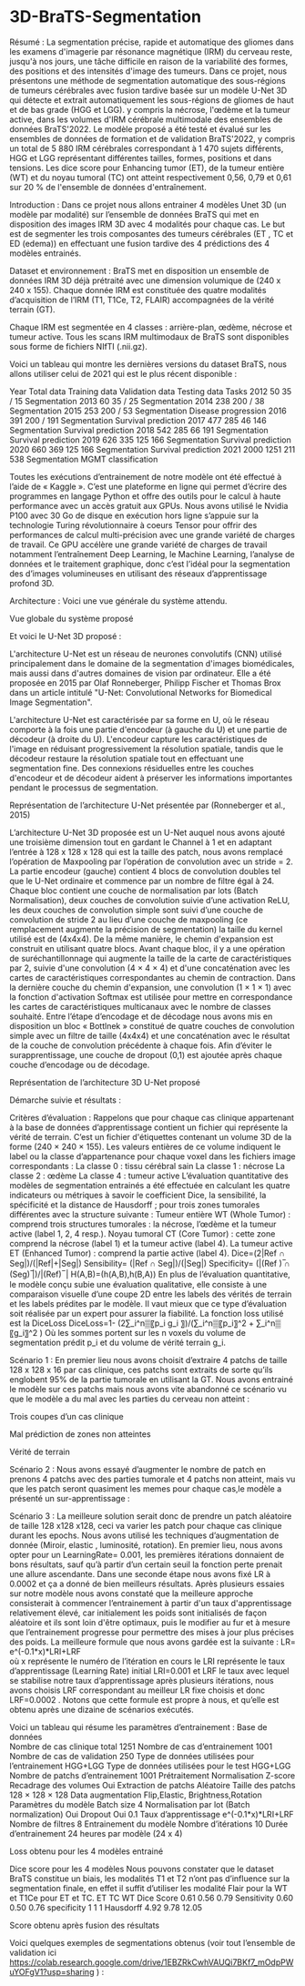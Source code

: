 # 3D-BraTS-Segmentation

Résumé :
La segmentation précise, rapide et automatique des gliomes dans les examens d'imagerie par résonance magnétique (IRM) du cerveau reste, jusqu'à nos jours, une tâche difficile en raison de la variabilité des formes, des positions et des intensités d'image des tumeurs. Dans ce projet, nous présentons une méthode de segmentation automatique des sous-régions de tumeurs cérébrales avec fusion tardive basée sur un modèle U-Net 3D qui détecte et extrait automatiquement les sous-régions de gliomes de haut et de bas grade (HGG et LGG).  y compris la nécrose, l'œdème et la tumeur active, dans les volumes d'IRM cérébrale multimodale des ensembles de données BraTS'2022. Le modèle proposé a été testé et évalué sur les ensembles de données de formation et de validation BraTS'2022, y compris un total de 5 880 IRM cérébrales correspondant à 1 470 sujets différents, HGG et LGG représentant différentes tailles, formes, positions et dans tensions. Les dice score pour Enhancing tumor (ET), de la tumeur entière (WT) et du noyau tumoral (TC) ont atteint respectivement 0,56, 0,79 et 0,61 sur 20 % de l'ensemble de données d'entraînement. 

Introduction :
Dans ce projet nous allons entrainer 4 modèles Unet 3D (un modèle par modalité) sur l’ensemble de données BraTS qui met en disposition des images IRM 3D avec 4 modalités pour chaque cas. Le but est de segmenter les trois composantes des tumeurs cérébrales (ET , TC et ED (edema)) en effectuant une fusion tardive des 4 prédictions des 4 modèles entrainés.

Dataset et environnement :
BraTS met en disposition un ensemble de données IRM 3D déjà prétraité avec une dimension volumique de (240 x 240 x 155). Chaque donnée IRM est constituée des quatre modalités d’acquisition de l’IRM (T1, T1Ce, T2, FLAIR) accompagnées de la vérité terrain (GT).
 
Chaque IRM est segmentée en 4 classes : arrière-plan, œdème, nécrose et tumeur active. Tous les scans IRM multimodaux de BraTS sont disponibles sous forme de fichiers NIfTI (.nii.gz).

Voici un tableau qui montre les dernières versions du dataset BraTS, nous allons utiliser celui de 2021 qui est le plus récent disponible :

Year	Total data	Training data	Validation data	Testing data	Tasks
2012	50	35	/	15	Segmentation
2013	60	35	/	25	Segmentation
2014	238	200	/	38	Segmentation
2015	253	200	/	53	Segmentation
Disease progression
2016	391	200	/	191	Segmentation
Survival prediction
2017	477	285	46	146	Segmentation
Survival prediction
2018	542	285	66	191	Segmentation
Survival prediction
2019	626	335	125	166	Segmentation
Survival prediction
2020	660	369	125	166	Segmentation
Survival prediction
2021	2000	1251	211	538	Segmentation
MGMT classification

Toutes les exécutions d’entrainement de notre modèle ont été effectué à l’aide de « Kaggle ». C’est une plateforme en ligne qui permet d’écrire des programmes en langage Python et offre des outils pour le calcul à haute performance avec un accès gratuit aux GPUs. 
Nous avons utilisé le Nvidia P100 avec 30 Go de disque en exécution hors ligne s’appuie sur la technologie Turing révolutionnaire à coeurs Tensor pour offrir des performances de calcul multi-précision avec une grande variété de charges de travail. 
Ce GPU accélère une grande variété de charges de travail notamment l’entraînement Deep Learning, le Machine Learning, l’analyse de données et le traitement graphique, donc c’est l’idéal pour la segmentation des d’images volumineuses en utilisant des réseaux d’apprentissage profond 3D.

Architecture : 
Voici une vue générale du système attendu.
 
Vue globale du système proposé

Et voici le U-Net 3D proposé :

L'architecture U-Net est un réseau de neurones convolutifs (CNN) utilisé principalement dans le domaine de la segmentation d'images biomédicales, mais aussi dans d'autres domaines de vision par ordinateur. Elle a été proposée en 2015 par Olaf Ronneberger, Philipp Fischer et Thomas Brox dans un article intitulé "U-Net: Convolutional Networks for Biomedical Image Segmentation".

L'architecture U-Net est caractérisée par sa forme en U, où le réseau comporte à la fois une partie d'encodeur (à gauche du U) et une partie de décodeur (à droite du U). L'encodeur capture les caractéristiques de l'image en réduisant progressivement la résolution spatiale, tandis que le décodeur restaure la résolution spatiale tout en effectuant une segmentation fine. Des connexions résiduelles entre les couches d'encodeur et de décodeur aident à préserver les informations importantes pendant le processus de segmentation.

 
Représentation de l’architecture U-Net présentée par (Ronneberger et al., 2015)

L’architecture U-Net 3D proposée est un U-Net auquel nous avons ajouté une troisième dimension tout en gardant le Channel à 1 et en adaptant l’entrée à 128 x 128 x 128 qui est la taille des patch, nous avons remplacé l’opération de Maxpooling par l’opération de convolution avec un stride = 2. La partie encodeur (gauche) contient 4 blocs de convolution doubles tel que le U-Net ordinaire et commence par un nombre de filtre égal à 24. Chaque bloc contient une couche de normalisation par lots (Batch Normalisation), deux couches de convolution suivie d’une activation ReLU, les deux couches de convolution simple sont suivi d’une couche de convolution de stride 2 au lieu d’une couche de maxpooling (ce remplacement augmente la précision de segmentation) la taille du kernel utilisé est de (4x4x4). De la même manière, le chemin d'expansion est construit en utilisant quatre blocs. Avant chaque bloc, il y a une opération de suréchantillonnage qui augmente la taille de la carte de caractéristiques par 2, suivie d'une convolution (4 × 4 × 4) et d'une concaténation avec les cartes de caractéristiques correspondantes au chemin de contraction. Dans la dernière couche du chemin d'expansion, une convolution (1 × 1 × 1) avec la fonction d'activation Softmax est utilisée pour mettre en correspondance les cartes de caractéristiques multicanaux avec le nombre de classes souhaité.
Entre l’étape d’encodage et de décodage nous avons mis en disposition un bloc « Bottlnek » constitué de quatre couches de convolution simple avec un filtre de taille (4x4x4) et une concaténation avec le résultat de la couche de convolution précédente à chaque fois.
Afin d’éviter le surapprentissage, une couche de dropout (0,1) est ajoutée après chaque couche d’encodage ou de décodage.
 
 
Représentation de l’architecture 3D U-Net proposé



Démarche suivie et résultats :

Critères d’évaluation :
Rappelons que pour chaque cas clinique appartenant à la base de données d’apprentissage contient un fichier qui représente la vérité de terrain. C’est un fichier d'étiquettes contenant un volume 3D de la forme (240 × 240 × 155). Les valeurs entières de ce volume indiquent le label ou la classe d’appartenance pour chaque voxel dans les fichiers image correspondants :
	La classe 0 : tissu cérébral sain 
	La classe 1 : nécrose
	La classe 2 : œdème
	La classe 4 : tumeur active
L’évaluation quantitative des modèles de segmentation entrainés a été effectuée en calculant les quatre indicateurs ou métriques à  savoir le coefficient Dice, la sensibilité, la spécificité et la distance de Hausdorff ; pour trois zones tumorales différentes avec la structure suivante : 
	Tumeur entière WT (Whole Tumor) : comprend trois structures tumorales : la nécrose, l’œdème et la tumeur active (label 1, 2, 4 resp.).
	Noyau tumoral CT (Core Tumor) : cette zone comprend la nécrose (label 1) et la tumeur active (label 4).
	La tumeur active ET (Enhanced Tumor) : comprend la partie active (label 4).
Dice=(2|Ref ∩ Seg|)/(|Ref|+|Seg|)
Sensibility=  (|Ref ∩ Seg|)/(|Seg|)
Specificity=  (|(Ref ) ̅∩ (Seg) ̅|)/|(Ref) ̅ | 
H(A,B)=(h(A,B),h(B,A))
En plus de l’évaluation quantitative, le modèle conçu subie une évaluation qualitative, elle consiste à une comparaison visuelle d’une coupe 2D entre les labels des vérités de terrain et les labels prédites par le modèle. Il vaut mieux que ce type d’évaluation soit réalisée par un expert pour assurer la fiabilité. 
La fonction loss utilisé est la DiceLoss
DiceLoss=1-  (2∑_i^n▒〖p_i g_i 〗)/(∑_i^n▒〖p_i〗^2 + ∑_i^n▒〖g_i〗^2 )
Où les sommes portent sur les n voxels du volume de segmentation prédit p_i et du volume de vérité terrain g_i.


Scénario 1 :
En premier lieu nous avons choisit d’extraire 4 patchs de taille 128 x 128 x 16 par cas clinique, ces patchs sont extraits de sorte qu’ils englobent 95% de la partie tumorale en utilisant la GT.
Nous avons entrainé le modèle sur ces patchs mais nous avons vite abandonné ce scénario vu que le modèle a du mal avec les parties du cerveau non atteint :

 
Trois coupes d’un cas clinique
 
Mal prédiction de zones non atteintes
 
Vérité de terrain

Scénario 2 :
Nous avons essayé d’augmenter le nombre de patch en prenons 4 patchs avec des parties tumorale et 4 patchs non atteint, mais vu que les patch seront quasiment les memes pour chaque cas,le modèle a présenté un sur-apprentissage :
 


Scénario 3 :
La meilleure solution serait donc de prendre un patch aléatoire de taille 128 x128 x128, ceci va varier les patch pour chaque cas clinique durant les epochs.
Nous avons utilisé les techniques d’augmentation de donnée (Miroir, elastic , luminosité, rotation).
En premier lieu, nous avons opter pour un LearningRate= 0.001, les premières itérations donnaient de bons résultats, sauf qu’à partir d’un certain seuil la fonction perte prenait une allure ascendante.
Dans une seconde étape nous avons fixé LR à 0.0002 et ça a donné de bien meilleurs résultats. 
Après plusieurs essaies sur notre modèle nous avons constaté que la meilleure approche consisterait à commencer l’entrainement à partir d'un taux d'apprentissage relativement élevé, car initialement les poids sont initialisés de façon aléatoire et ils sont loin d'être optimaux, puis le modifier au fur et à mesure que l’entrainement progresse pour permettre des mises à jour plus précises des poids.
La meilleure formule que nous avons gardée est la suivante :
LR= e^(-0.1*x)*LRI+LRF                                                          
où x représente le numéro de l’itération en cours le LRI représente le taux d’apprentissage (Learning Rate) initial LRI=0.001 et LRF le taux avec lequel se stabilise notre taux d’apprentissage après plusieurs itérations, nous avons choisis LRF correspondant au meilleur LR fixe choisis et donc  LRF=0.0002 . Notons que cette formule est propre à nous, et qu’elle est obtenu après une dizaine de scénarios exécutés.

Voici un tableau qui résume les paramètres d’entrainement :
Base de données  
Nombre de cas clinique total	1251
Nombre de cas d’entrainement	1001
Nombre de cas de validation	250
Type de données utilisées pour l’entrainement	HGG+LGG
Type de données utilisées pour le test	HGG+LGG
Nombre de patchs d’entrainement 	1001
Prétraitement
Normalisation	Z-score
Recadrage des volumes	Oui
Extraction de patchs	Aléatoire 
Taille des patchs	128 × 128 × 128
Data augmentation	Flip,Elastic, Brightness,Rotation
Paramètres du modèle
Batch size	4
Normalisation par lot (Batch normalization)	Oui
Dropout	Oui 0.1
Taux d’apprentissage	e^(-0.1*x)*LRI+LRF
Nombre de filtres	8
Entrainement du modèle
Nombre d’itérations	10
Durée d’entrainement  	24 heures par modèle (24 x 4)
 
  
  
Loss obtenu pour les 4 modèles entrainé
  
  
Dice score pour les 4 modèles
Nous pouvons constater que le dataset BraTS constitue un biais, les modalités T1 et T2 n’ont pas d’influence sur la segmentation finale, en effet il suffit d’utiliser les modalité Flair pour la WT et T1Ce pour ET et TC.
	ET	TC	WT
Dice Score	0.61	0.56	0.79
Sensitivity	0.60	0.50	0.76
specificity	1	1	1
Hausdorff	4.92	9.78	12.05

Score obtenu après fusion des résultats

Voici quelques exemples de segmentations obtenus (voir tout l’ensemble de validation ici https://colab.research.google.com/drive/1EBZRkCwhVAUQi7BKf7_mOdpPWuYOFgV1?usp=sharing ) :
 
 
 
 

